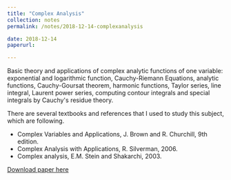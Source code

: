 ```yaml
---
title: "Complex Analysis"
collection: notes
permalink: /notes/2018-12-14-complexanalysis

date: 2018-12-14
paperurl:

---
```

Basic theory and applications of complex analytic functions of one variable: exponential and logarithmic function, Cauchy-Riemann Equations, analytic functions, Cauchy-Goursat theorem, harmonic functions, Taylor series, line integral, Laurent power series, computing contour integrals and special integrals by Cauchy's residue theory.

There are several textbooks and references that I used to study this subject, which are following.
* Complex Variables and Applications, J. Brown and R. Churchill, 9th edition.
* Complex Analysis with Applications, R. Silverman, 2006.
* Complex analysis, E.M. Stein and Shakarchi, 2003.


[Download paper here](http://academicpages.github.io/files/paper2.pdf)
